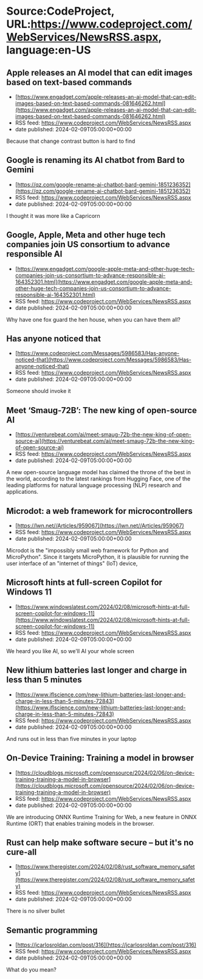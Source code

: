 # Source:CodeProject, URL:https://www.codeproject.com/WebServices/NewsRSS.aspx, language:en-US

## Apple releases an AI model that can edit images based on text-based commands
 - [https://www.engadget.com/apple-releases-an-ai-model-that-can-edit-images-based-on-text-based-commands-081646262.html](https://www.engadget.com/apple-releases-an-ai-model-that-can-edit-images-based-on-text-based-commands-081646262.html)
 - RSS feed: https://www.codeproject.com/WebServices/NewsRSS.aspx
 - date published: 2024-02-09T05:00:00+00:00

Because that change contrast button is hard to find

## Google is renaming its AI chatbot from Bard to Gemini
 - [https://qz.com/google-rename-ai-chatbot-bard-gemini-1851236352](https://qz.com/google-rename-ai-chatbot-bard-gemini-1851236352)
 - RSS feed: https://www.codeproject.com/WebServices/NewsRSS.aspx
 - date published: 2024-02-09T05:00:00+00:00

I thought it was more like a Capricorn

## Google, Apple, Meta and other huge tech companies join US consortium to advance responsible AI
 - [https://www.engadget.com/google-apple-meta-and-other-huge-tech-companies-join-us-consortium-to-advance-responsible-ai-164352301.html](https://www.engadget.com/google-apple-meta-and-other-huge-tech-companies-join-us-consortium-to-advance-responsible-ai-164352301.html)
 - RSS feed: https://www.codeproject.com/WebServices/NewsRSS.aspx
 - date published: 2024-02-09T05:00:00+00:00

Why have one fox guard the hen house, when you can have them all?

## Has anyone noticed that
 - [https://www.codeproject.com/Messages/5986583/Has-anyone-noticed-that](https://www.codeproject.com/Messages/5986583/Has-anyone-noticed-that)
 - RSS feed: https://www.codeproject.com/WebServices/NewsRSS.aspx
 - date published: 2024-02-09T05:00:00+00:00

Someone should invoke it

## Meet ‘Smaug-72B’: The new king of open-source AI
 - [https://venturebeat.com/ai/meet-smaug-72b-the-new-king-of-open-source-ai](https://venturebeat.com/ai/meet-smaug-72b-the-new-king-of-open-source-ai)
 - RSS feed: https://www.codeproject.com/WebServices/NewsRSS.aspx
 - date published: 2024-02-09T05:00:00+00:00

A new open-source language model has claimed the throne of the best in the world, according to the latest rankings from Hugging Face, one of the leading platforms for natural language processing (NLP) research and applications.

## Microdot: a web framework for microcontrollers
 - [https://lwn.net//Articles/959067](https://lwn.net//Articles/959067)
 - RSS feed: https://www.codeproject.com/WebServices/NewsRSS.aspx
 - date published: 2024-02-09T05:00:00+00:00

Microdot is the "impossibly small web framework for Python and MicroPython". Since it targets MicroPython, it is plausible for running the user interface of an "internet of things" (IoT) device,

## Microsoft hints at full-screen Copilot for Windows 11
 - [https://www.windowslatest.com/2024/02/08/microsoft-hints-at-full-screen-copilot-for-windows-11](https://www.windowslatest.com/2024/02/08/microsoft-hints-at-full-screen-copilot-for-windows-11)
 - RSS feed: https://www.codeproject.com/WebServices/NewsRSS.aspx
 - date published: 2024-02-09T05:00:00+00:00

We heard you like AI, so we'll AI your whole screen

## New lithium batteries last longer and charge in less than 5 minutes
 - [https://www.iflscience.com/new-lithium-batteries-last-longer-and-charge-in-less-than-5-minutes-72843](https://www.iflscience.com/new-lithium-batteries-last-longer-and-charge-in-less-than-5-minutes-72843)
 - RSS feed: https://www.codeproject.com/WebServices/NewsRSS.aspx
 - date published: 2024-02-09T05:00:00+00:00

And runs out in less than five minutes in your laptop

## On-Device Training: Training a model in browser
 - [https://cloudblogs.microsoft.com/opensource/2024/02/06/on-device-training-training-a-model-in-browser](https://cloudblogs.microsoft.com/opensource/2024/02/06/on-device-training-training-a-model-in-browser)
 - RSS feed: https://www.codeproject.com/WebServices/NewsRSS.aspx
 - date published: 2024-02-09T05:00:00+00:00

We are introducing ONNX Runtime Training for Web, a new feature in ONNX Runtime (ORT) that enables training models in the browser.

## Rust can help make software secure – but it's no cure-all
 - [https://www.theregister.com/2024/02/08/rust_software_memory_safety](https://www.theregister.com/2024/02/08/rust_software_memory_safety)
 - RSS feed: https://www.codeproject.com/WebServices/NewsRSS.aspx
 - date published: 2024-02-09T05:00:00+00:00

There is no silver bullet

## Semantic programming
 - [https://jcarlosroldan.com/post/316](https://jcarlosroldan.com/post/316)
 - RSS feed: https://www.codeproject.com/WebServices/NewsRSS.aspx
 - date published: 2024-02-09T05:00:00+00:00

What do you mean?

